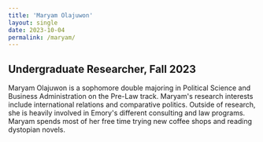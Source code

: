 ```yaml
---
title: 'Maryam Olajuwon'
layout: single
date: 2023-10-04
permalink: /maryam/
---
```


Undergraduate Researcher, Fall 2023
-------------------------------------

Maryam Olajuwon is a sophomore double majoring in Political Science and Business Administration on the Pre-Law track. 
Maryam's research interests include international relations and comparative politics. Outside of research, she is heavily involved in Emory's different consulting and law programs. 
Maryam spends most of her free time trying new coffee shops and reading dystopian novels.
